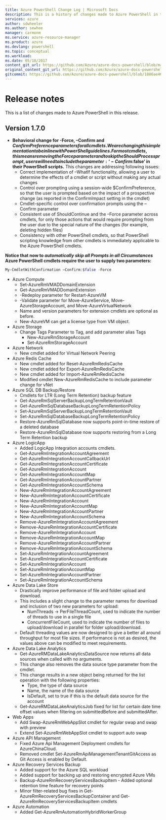 ```yaml
---
title: Azure PowerShell Change Log | Microsoft Docs
description: This is a history of changes made to Azure PowerShell in the latest release.
services: azure
author: sdwheeler
ms.author: sewhee
manager: carmonm
ms.service: azure-resource-manager
ms.product: azure
ms.devlang: powershell
ms.topic: conceptual
ms.workload:
ms.date: 05/18/2017
content_git_url: https://github.com/Azure/azure-docs-powershell/blob/master/azureps-cmdlets-docs/ResourceManager/docs-conceptual/1.7.0/release-notes-azureps.md
original_content_git_url: https://github.com/Azure/azure-docs-powershell/blob/master/azureps-cmdlets-docs/ResourceManager/docs-conceptual/1.7.0/release-notes-azureps.md
gitcommit: https://github.com/Azure/azure-docs-powershell/blob/1886ae4675a95d2bdeb222cb28c9c5c7645fb848
---
```


# Release notes

This is a list of changes made to Azure PowerShell in this release.

## Version 1.7.0

* **Behavioral change for -Force, –Confirm and $ConfirmPreference parameters for all cmdlets. We are changing this implementation to be in line with PowerShell guidelines. For most cmdlets, this means removing the Force parameter and to skip the ShouldProcess prompt, users will need to include the parameter: ‘-Confirm:$false’ in their PowerShell scripts.** This changes are addressing following issues:
  - Correct implementation of –WhatIf functionality, allowing a user to determine the effects of a cmdlet or script without making any actual changes
  - Control over prompting using a session-wide $ConfirmPreference, so that the user is prompted based on the impact of a prospective change (as reported in the ConfirmImpact setting in the cmdlet)
  - Cmdlet-specific control over confirmation prompts using the –Confirm parameter
  - Consistent use of ShouldContinue and the –Force parameter across cmdlets, for only those actions that would require prompting from the user due to the special nature of the changes (for example, deleting hidden files)
  - Consistency with other PowerShell cmdlets, so that PowerShell scripting knowledge from other cmdlets is immediately applicable to the Azure PowerShell cmdlets.

**Notice that now to *automatically skip all Prompts in all Circumstances* Azure PowerShell cmdlets require the user to supply two parameters:**
```powershell
My-CmdletWithConfirmation –Confirm:$false -Force
```
* Azure Compute
  - Set-AzureRmVMADDomainExtension
  - Get-AzureRmVMADDomainExtension
  - -Redeploy parameter for Restart-AzureVM
  - -Validate parameter for Move-AzureService, Move-AzureStorageAccount, and Move-AzureVirtualNetwork
  - Name and version parameters for extension cmdlets are optional as before.
  - New-AzureVM can get a license type from VM object.
* Azure Storage
  - Change Tags Parameter to Tag, and add parameter alias Tags
    + New-AzureRmStorageAccount
    + Set-AzureRmStorageAccount
* Azure Network
  - New cmdlet added for Virtual Network Peering
* Azure Redis Cache
  - New cmdlet added for Reset-AzureRmRedisCache
  - New cmdlet added for Export-AzureRmRedisCache
  - New cmdlet added for Import-AzureRmRedisCache
  - Modified cmdlet New-AzureRmRedisCache to include parameter change for vNet
* Azure SQL DB Backup/Restore
  - Cmdlets for LTR (Long Term Retention) backup feature
  - Get-AzureRmSqlServerBackupLongTermRetentionVault
  - Get-AzureRmSqlDatabaseBackupLongTermRetentionPolicy
  - Set-AzureRmSqlServerBackupLongTermRetentionVault
  - Set-AzureRmSqlDatabaseBackupLongTermRetentionPolicy
  - Restore-AzureRmSqlDatabase now supports point-in-time restore of a deleted database
  - Restore-AzureRmSqlDatabase now supports restoring from a Long Term Retention backup
* Azure LogicApp
  - Added LogicApp Integration accounts cmdlets.
  - Get-AzureRmIntegrationAccountAgreement
  - Get-AzureRmIntegrationAccountCallbackUrl
  - Get-AzureRmIntegrationAccountCertificate
  - Get-AzureRmIntegrationAccount
  - Get-AzureRmIntegrationAccountMap
  - Get-AzureRmIntegrationAccountPartner
  - Get-AzureRmIntegrationAccountSchema
  - New-AzureRmIntegrationAccountAgreement
  - New-AzureRmIntegrationAccountCertificate
  - New-AzureRmIntegrationAccount
  - New-AzureRmIntegrationAccountMap
  - New-AzureRmIntegrationAccountPartner
  - New-AzureRmIntegrationAccountSchema
  - Remove-AzureRmIntegrationAccountAgreement
  - Remove-AzureRmIntegrationAccountCertificate
  - Remove-AzureRmIntegrationAccount
  - Remove-AzureRmIntegrationAccountMap
  - Remove-AzureRmIntegrationAccountPartner
  - Remove-AzureRmIntegrationAccountSchema
  - Set-AzureRmIntegrationAccountAgreement
  - Set-AzureRmIntegrationAccountCertificate
  - Set-AzureRmIntegrationAccount
  - Set-AzureRmIntegrationAccountMap
  - Set-AzureRmIntegrationAccountPartner
  - Set-AzureRmIntegrationAccountSchema
* Azure Data Lake Store
  - Drastically improve performance of file and folder upload and download.
  - This includes a slight change to the parameter names for download and inclusion of two new parameters for upload:
    + NumThreads -> PerFileThreadCount, used to indicate the number of threads to use in a single file
    + ConcurrentFileCount, used to indicate the number of files to upload/download in parallel for folder upload/download.
  - Default threading values are now designed to give a better all around throughput for most file sizes. If performance is not as desired, the values above can be modified to meet requirements.
* Azure Data Lake Analytics
  - Get-AzureRMDataLakeAnalyticsDataSource now returns all data sources when called with no arguments.
  - This change also removes the data source type parameter from the cmdlet.
  - This change results in a new object being returned for the list operation with the following properties:
    + Type, the type of data source
    + Name, the name of the data source
    + IsDefault, set to true if this is the default data source for the account
  - Get-AzureRMDataLakeAnalyticsJob fixed for list for certain date time offset values when filtering on submittedBefore and submittedAfter.
* Web Apps
  - Add Swap-AzureRmWebAppSlot cmdlet for regular swap and swap with preview
  - Extend Set-AzureRmWebAppSlot cmdlet to support auto swap
* Azure API Management
  - Fixed Azure Api Management Deployment cmdlets for AzureChinaCloud.
  - Removed cmdlet Set-AzureRmApiManagementTenantGitAccess as Git Access is enabled by Default.
* Azure Recovery Services Backup
  - Added support for the Azure SQL workload
  - Added support for backing up and restoring encrypted Azure VMs
  - Backup-AzureRmRecoveryServicesBackupItem - Added optional retention time feature for recovery points
  - Minor filter-related bug fixes in Get-AzureRmRecoveryServicesBackupContainer and Get-AzureRmRecoveryServicesBackupItem cmdlets
* Azure Automation
  - Added Get-AzureRmAutomationHybridWorkerGroup
